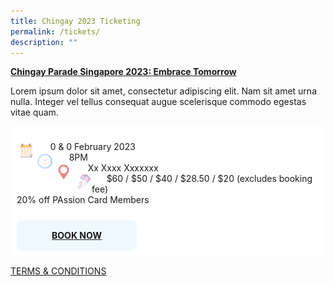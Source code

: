 ```yaml
---
title: Chingay 2023 Ticketing
permalink: /tickets/
description: ""
---
```

<u><b>Chingay Parade Singapore 2023: Embrace Tomorrow</b></u>

<p>Lorem ipsum dolor sit amet, consectetur adipiscing elit. Nam sit amet urna nulla. Integer vel tellus consequat augue scelerisque commodo egestas vitae quam. </p>

<p>
 </p>
	



<div style="display: grid; grid-template-columns: repeat(auto-fit, 2fr 1fr); gap: 10px; background-color: #FFF; padding: 10px;">
<div>
<p><img src="/images/Date.png" style="float:left; width:30px;height:30px"/>&nbsp; &nbsp; &nbsp;  0 & 0 February 2023<br>
<img src="/images/Time.png" style="float:left; width:30px;height:30px"/>
&nbsp; &nbsp; &nbsp; 8PM<br>
<img src="/images/Venue.png" style="float:left; width:30px;height:30px"/>&nbsp; &nbsp; &nbsp; 
Xx Xxxx Xxxxxxx<br>
<img src="/images/Tickets.png" style="float:left; width:30px;height:30px"/>&nbsp; &nbsp; &nbsp;  $60 / $50 / $40 / $28.50 / $20 (excludes booking fee) <br>
	20% off PAssion Card Members</p></div>

<div><div style="padding:1rem; background-color:hsla(208, 100%, 97%, 1); border-radius: 10px; text-align:center; max-width:10rem;"><a href="https://www.sistic.com.sg/" target="_blank"><b>BOOK NOW</b></a></div></div>
</div>
	
	
[TERMS & CONDITIONS](/files/xxx.pdf)